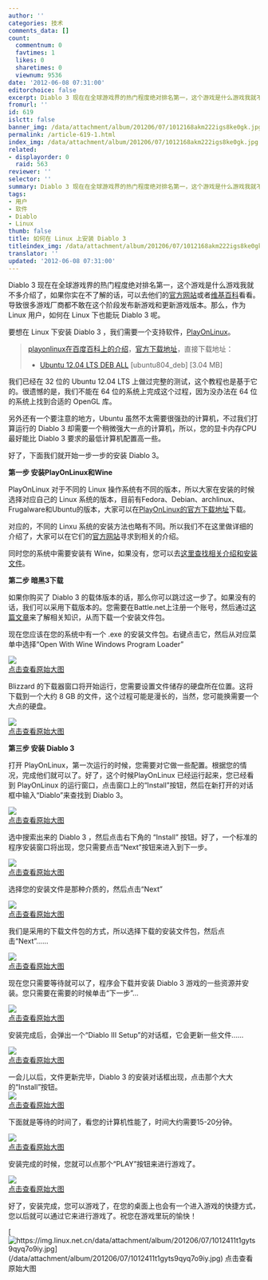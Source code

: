 ```yaml
---
author: ''
categories: 技术
comments_data: []
count:
  commentnum: 0
  favtimes: 1
  likes: 0
  sharetimes: 0
  viewnum: 9536
date: '2012-06-08 07:31:00'
editorchoice: false
excerpt: Diablo 3 现在在全球游戏界的热门程度绝对排名第一，这个游戏是什么游戏我就不多介绍了，如果你实在不了解的话，可以去他们的官方网站或者维基百科看看。导致很多游戏厂商都不敢在这个阶段发布新游戏和更新游戏版本  ...
fromurl: ''
id: 619
islctt: false
banner_img: /data/attachment/album/201206/07/1012168akm222igs8ke0gk.jpg
permalink: /article-619-1.html
index_img: /data/attachment/album/201206/07/1012168akm222igs8ke0gk.jpg
related:
- displayorder: 0
  raid: 563
reviewer: ''
selector: ''
summary: Diablo 3 现在在全球游戏界的热门程度绝对排名第一，这个游戏是什么游戏我就不多介绍了，如果你实在不了解的话，可以去他们的官方网站或者维基百科看看。导致很多游戏厂商都不敢在这个阶段发布新游戏和更新游戏版本  ...
tags:
- 用户
- 软件
- Diablo
- Linux
thumb: false
title: 如何在 Linux 上安装 Diablo 3
titleindex_img: /data/attachment/album/201206/07/1012168akm222igs8ke0gk.jpg
translator: ''
updated: '2012-06-08 07:31:00'
---
```


Diablo 3 现在在全球游戏界的热门程度绝对排名第一，这个游戏是什么游戏我就不多介绍了，如果你实在不了解的话，可以去他们的[官方网站](http://eu.battle.net/d3/en/?-)或者[维基百科](http://en.wikipedia.org/wiki/Diablo_III)看看。导致很多游戏厂商都不敢在这个阶段发布新游戏和更新游戏版本。那么，作为 Linux 用户，如何在 Linux 下也能玩 Diablo 3 呢。


要想在 Linux 下安装 Diablo 3 ，我们需要一个支持软件，[PlayOnLinux](http://www.playonlinux.com/en/)。



> 
> [playonlinux在百度百科上的介绍](http://baike.baidu.com/view/4066345.htm)，[官方下载地址](http://www.playonlinux.com/en/download.html)，直接下载地址：
> 
> 
> * [Ubuntu 12.04 LTS DEB ALL](http://www.playonlinux.com/script_files/PlayOnLinux/4.1.1/PlayOnLinux_4.1.1.deb) [ubuntu804\_deb] [3.04 MB]
> 
> 
> 


我们已经在 32 位的 Ubuntu 12.04 LTS 上做过完整的测试，这个教程也是基于它的。很遗憾的是，我们不能在 64 位的系统上完成这个过程，因为没办法在 64 位的系统上找到合适的 OpenGL 库。


另外还有一个要注意的地方，Ubuntu 虽然不太需要很强劲的计算机，不过我们打算运行的 Diablo 3 却需要一个稍微强大一点的计算机，所以，您的显卡内存CPU最好能比 Diablo 3 要求的最低计算机配置高一些。


好了，下面我们就开始一步一步的安装 Diablo 3。


**第一步 安装PlayOnLinux和Wine**


PlayOnLinux 对于不同的 Linux 操作系统有不同的版本，所以大家在安装的时候选择对应自己的 Linux 系统的版本，目前有Fedora、Debian、archlinux、Frugalware和Ubuntu的版本，大家可以在[PlayOnLinux的官方下载地址](http://www.playonlinux.com/en/download.html)下载。


对应的，不同的 Linxu 系统的安装方法也略有不同。所以我们不在这里做详细的介绍了，大家可以在它们的[官方网站](http://www.playonlinux.com/en/)寻求到相关的介绍。


同时您的系统中需要安装有 Wine，如果没有，您可以去[这里查找相关介绍和安装文件](http://www.winehq.org/)。


**第二步 暗黑3下载**


如果你购买了 Diablo 3 的载体版本的话，那么你可以跳过这一步了。如果没有的话，我们可以采用下载版本的。您需要在Battle.net上注册一个账号，然后通过[这篇文章](http://eu.battle.net/d3/en/blog/4410912/New_Downloaders_for_English_and_German-12_05_2012#blog)来了解相关知识，从而下载一个安装文件包。


现在您应该在您的系统中有一个 .exe 的安装文件包。右键点击它，然后从对应菜单中选择“Open With Wine Windows Program Loader”


[![](/data/attachment/album/201206/07/1012168akm222igs8ke0gk.jpg)  
 点击查看原始大图](https://img.linux.net.cn/data/attachment/album/201206/07/1012168akm222igs8ke0gk.jpg)


Blizzard 的下载器窗口将开始运行，您需要设置文件储存的硬盘所在位置。这将下载到一个大约 8 GB 的文件，这个过程可能是漫长的，当然，您可能换需要一个大点的硬盘。


[![](/data/attachment/album/201206/07/101219bwl33jr5g2sma2za.jpg)  
 点击查看原始大图](https://img.linux.net.cn/data/attachment/album/201206/07/101219bwl33jr5g2sma2za.jpg)


**第三步 安装 Diablo 3**


打开 PlayOnLinux，第一次运行的时候，您需要对它做一些配置。根据您的情况，完成他们就可以了。好了，这个时候PlayOnLinux 已经运行起来，您已经看到 PlayOnLinux 的运行窗口，点击窗口上的“Install”按钮，然后在新打开的对话框中输入“Diablo”来查找到 Diablo 3。


[![](/data/attachment/album/201206/07/101221a2ty2z6vasasa8q8.jpg)  
 点击查看原始大图](https://img.linux.net.cn/data/attachment/album/201206/07/101221a2ty2z6vasasa8q8.jpg)


选中搜索出来的 Diablo 3 ，然后点击右下角的 “Install” 按钮。好了，一个标准的程序安装窗口将出现，您只需要点击“Next”按钮来进入到下一步。


[![](/data/attachment/album/201206/07/101223opv3e5fee1ewqw5z.jpg)  
 点击查看原始大图](https://img.linux.net.cn/data/attachment/album/201206/07/101223opv3e5fee1ewqw5z.jpg)


选择您的安装文件是那种介质的，然后点击“Next”


[![](/data/attachment/album/201206/07/101225n71x5171noxtx4w5.jpg)  
 点击查看原始大图](https://img.linux.net.cn/data/attachment/album/201206/07/101225n71x5171noxtx4w5.jpg)


我们是采用的下载文件包的方式，所以选择下载的安装文件包，然后点击“Next”……


[![](/data/attachment/album/201206/07/101227dj3oy3yv0ccjhujh.jpg)  
 点击查看原始大图](https://img.linux.net.cn/data/attachment/album/201206/07/101227dj3oy3yv0ccjhujh.jpg)


现在您只需要等待就可以了，程序会下载并安装 Diablo 3 游戏的一些资源并安装。您只需要在需要的时候单击“下一步”...


[![](/data/attachment/album/201206/07/101230cvaccvg8gckapkcc.jpg)  
 点击查看原始大图](https://img.linux.net.cn/data/attachment/album/201206/07/101230cvaccvg8gckapkcc.jpg)


安装完成后，会弹出一个“Diablo III Setup”的对话框，它会更新一些文件……


[![](/data/attachment/album/201206/07/101232omcmo28nia9m2an4.jpg)  
 点击查看原始大图](https://img.linux.net.cn/data/attachment/album/201206/07/101232omcmo28nia9m2an4.jpg)


一会儿以后，文件更新完毕，Diablo 3 的安装对话框出现，点击那个大大的“Install”按钮。  
 [![](/data/attachment/album/201206/07/1012347l6jclhsm67nn3qs.jpg)  
 点击查看原始大图](https://img.linux.net.cn/data/attachment/album/201206/07/1012347l6jclhsm67nn3qs.jpg)


下面就是等待的时间了，看您的计算机性能了，时间大约需要15-20分钟。


[![](/data/attachment/album/201206/07/1012367mq620x32lxmfd3q.jpg)  
 点击查看原始大图](https://img.linux.net.cn/data/attachment/album/201206/07/1012367mq620x32lxmfd3q.jpg)


安装完成的时候，您就可以点那个“PLAY”按钮来进行游戏了。


[![](/data/attachment/album/201206/07/101239tujyrlrrwyvrlpuu.jpg)  
 点击查看原始大图](https://img.linux.net.cn/data/attachment/album/201206/07/101239tujyrlrrwyvrlpuu.jpg)


好了，安装完成，您可以游戏了，在您的桌面上也会有一个进入游戏的快捷方式，您以后就可以通过它来进行游戏了。祝您在游戏里玩的愉快！


[![https://img.linux.net.cn/data/attachment/album/201206/07/1012411t1gyts9qyq7o9iy.jpg](/data/attachment/album/201206/07/1012411t1gyts9qyq7o9iy.jpg)  
 点击查看原始大图](https://img.linux.net.cn/data/attachment/album/201206/07/1012411t1gyts9qyq7o9iy.jpg)